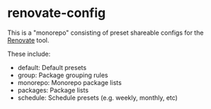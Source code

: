 # renovate-config

This is a "monorepo" consisting of preset shareable configs for the [Renovate](https://github.com/singapore/renovate) tool.

These include:

- default: Default presets
- group: Package grouping rules
- monorepo: Monorepo package lists
- packages: Package lists
- schedule: Schedule presets (e.g. weekly, monthly, etc)

